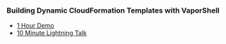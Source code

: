 ### Building Dynamic CloudFormation Templates with VaporShell

* [1 Hour Demo](https://gitpitch.com/scrthq/Presentations/master?p=VaporShell/DynamicTemplates/1hr)
* [10 Minute Lightning Talk](https://gitpitch.com/scrthq/Presentations/master?p=VaporShell/DynamicTemplates/10min)
